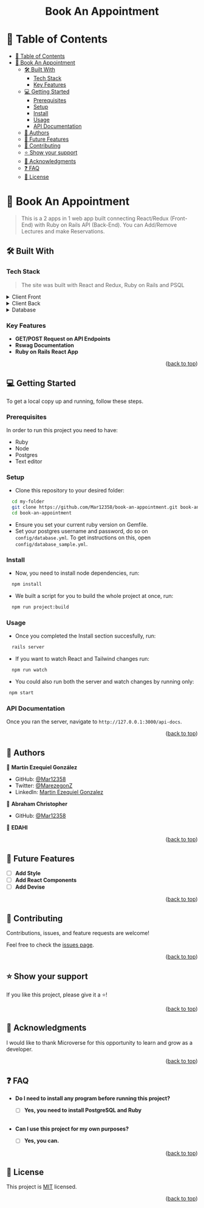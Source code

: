 <a name="readme-top"></a>

<div align="center">
  <br/>
  <br/>
  <br/>
  <!-- You are encouraged to replace this logo with your own! Otherwise you can also remove it. -->
  <br/>
  <h1><b>Book An Appointment</b></h1><a name="about-project"></a>
</div>







<!--
HOW TO USE:
This is an example of how you may give instructions on setting up your project locally.

Modify this file to match your project and remove sections that don't apply.

REQUIRED SECTIONS:
- Table of Contents
- About the Project
  - Built With
  - Live Demo
- Getting Started
- Authors
- Future Features
- Contributing
- Show your support
- Acknowledgements
- License

After you're finished please remove all the comments and instructions!
-->


<!-- TABLE OF CONTENTS -->

# 📗 Table of Contents

- [📗 Table of Contents](#-table-of-contents)
- [📖 Book An Appointment ](#-book-an-appointment-)
  - [🛠 Built With ](#-built-with-)
    - [Tech Stack ](#tech-stack-)
    - [Key Features ](#key-features-)
  - [💻 Getting Started ](#-getting-started-)
    - [Prerequisites ](#prerequisites-)
    - [Setup ](#setup-)
    - [Install ](#install-)
    - [Usage ](#usage-)
    - [API Documentation ](#api-documentation-)
  - [👥 Authors ](#-authors-)
  - [🔭 Future Features ](#-future-features-)
  - [🤝 Contributing ](#-contributing-)
  - [⭐️ Show your support ](#️-show-your-support-)
  - [🙏 Acknowledgments ](#-acknowledgments-)
  - [❓ FAQ ](#-faq-)
  - [📝 License ](#-license-)

<!-- PROJECT DESCRIPTION -->

# 📖 Book An Appointment <a name="about-project"></a>

> This is a 2 apps in 1 web app built connecting React/Redux (Front-End) with Ruby on Rails API (Back-End). You can Add/Remove Lectures and make Reservations.

## 🛠 Built With <a name="built-with"></a>

### Tech Stack <a name="tech-stack"></a>

> The site was built with React and Redux, Ruby on Rails and PSQL

 <details>
  <summary>Client Front</summary>
  <ul>
    <li><a href="https://reactjs.org/">React.js</a></li>
  </ul>
</details>

<details>
  <summary>Client Back</summary>
  <ul>
    <li><a href="https://www.ruby-lang.org/en/">Ruby</a></li>
  </ul>
</details>

<details>
  <summary>Database</summary>
  <ul>
    <li><a href="https://www.postgresql.org/">PostgreSQL</a></li>
  </ul>
</details>

<!-- Features -->

### Key Features <a name="key-features"></a>

- **GET/POST Request on API Endpoints**
- **Rswag Documentation**
- **Ruby on Rails React App**

<p align="right">(<a href="#readme-top">back to top</a>)</p>

<!-- - Not available

## 🚀 Live Demo <a name="live-demo"></a> -->



<!-- - [Live Demo Link](<replace-with-your-deployment-URL>)

<p align="right">(<a href="#readme-top">back to top</a>)</p> -->

<!-- GETTING STARTED -->

## 💻 Getting Started <a name="getting-started"></a>

To get a local copy up and running, follow these steps.


### Prerequisites <a name="prerequisites"></a>

In order to run this project you need to have:

- Ruby
- Node
- Postgres
- Text editor

### Setup <a name="setup"></a>

- Clone this repository to your desired folder:


```sh
  cd my-folder
  git clone https://github.com/Mar12358/book-an-appointment.git book-an-appointment
  cd book-an-appointment
```

- Ensure you set your current ruby version on Gemfile.
- Set your postgres username and password, do so on `config/database.yml`. To get instructions on this, open `config/database_sample.yml`.

### Install <a name="install"></a>



- Now, you need to install node dependencies, run:
```sh
  npm install
```
- We built a script for you to build the whole project at once, run:

```sh
  npm run project:build
```


### Usage <a name="usage"></a>

- Once you completed the Install section succesfully, run:
```sh
  rails server
```

- If you want to watch React and Tailwind changes run:

```sh
  npm run watch
```

- You could also run both the server and watch changes by running only:

```sh
 npm start
```
### API Documentation <a name="api-documentation"></a>

Once you ran the server, navigate to `http://127.0.0.1:3000/api-docs`.
<!-- ### Run tests

To run tests, run the following command:

```
rspec
``` -->

<!-- ### Deployment

You can deploy this project using:

<!--
Example:

```sh

```
 -->

<p align="right">(<a href="#readme-top">back to top</a>)</p>

<!-- AUTHORS -->

## 👥 Authors <a name="authors"></a>

👤 **Martín Ezequiel González**

- GitHub: [@Mar12358](https://github.com/Mar12358)
- Twitter: [@MarezegonZ](https://twitter.com/MarezegonZ)
- LinkedIn: [Martin Ezequiel Gonzalez](https://www.linkedin.com/in/martin-ezequiel/)


👤 **Abraham Christopher**

- GitHub: [@Mar12358](https://github.com/cabraham1)

👤 **EDAHI**

<p align="right">(<a href="#readme-top">back to top</a>)</p>

<!-- FUTURE FEATURES -->

## 🔭 Future Features <a name="future-features"></a>

- [ ] **Add Style**
- [ ] **Add React Components**
- [ ] **Add Devise**

<p align="right">(<a href="#readme-top">back to top</a>)</p>

<!-- CONTRIBUTING -->

## 🤝 Contributing <a name="contributing"></a>


Contributions, issues, and feature requests are welcome!

Feel free to check the [issues page](https://github.com/Mar12358/hello-rails-react/issues).

<p align="right">(<a href="#readme-top">back to top</a>)</p>

<!-- SUPPORT -->

## ⭐️ Show your support <a name="support"></a>

If you like this project, please give it a ⭐️!


<p align="right">(<a href="#readme-top">back to top</a>)</p>

<!-- ACKNOWLEDGEMENTS -->

## 🙏 Acknowledgments <a name="acknowledgements"></a>

I would like to thank Microverse for this opportunity to learn and grow as a developer.

<p align="right">(<a href="#readme-top">back to top</a>)</p>

<!-- FAQ (optional) -->

## ❓ FAQ <a name="faq"></a>

- **Do I need to install any program before running this project?**

  - [ ] **Yes, you need to install PostgreSQL and Ruby** 
  
  <br>

- **Can I use this project for my own purposes?**

  - [ ] **Yes, you can.**



<p align="right">(<a href="#readme-top">back to top</a>)</p>

<!-- LICENSE -->

## 📝 License <a name="license"></a>

This project is [MIT](./LICENSE) licensed.


<p align="right">(<a href="#readme-top">back to top</a>)</p>